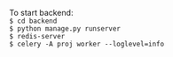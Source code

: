 To start backend:  
```$ cd backend```  
```$ python manage.py runserver```  
```$ redis-server```  
```$ celery -A proj worker --loglevel=info```  
